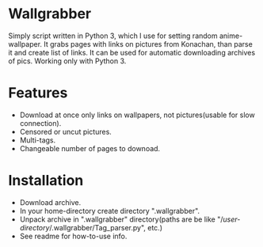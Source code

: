 Wallgrabber
===========
 Simply script written in Python 3, which I use for setting random anime-wallpaper.
 It grabs pages with links on pictures from Konachan, than parse it and create list of links.
 It can be used for automatic downloading archives of pics.
 Working only with Python 3.


Features
===========
 + Download at once only links on wallpapers, not pictures(usable for slow connection).
 + Censored or uncut pictures.
 + Multi-tags.
 + Changeable number of pages to downoad.


Installation
===========
  - Download archive.
  - In your home-directory create directory ".wallgrabber".
  - Unpack archive in ".wallgrabber" directory(paths are be like "/*user-directory*/.wallgrabber/Tag_parser.py", etc.)
  - See readme for how-to-use info.

